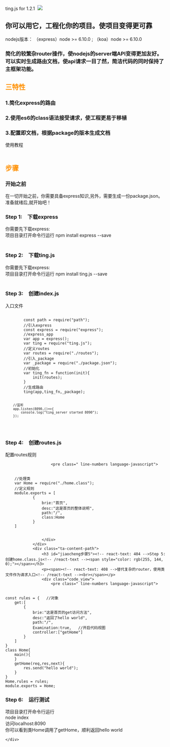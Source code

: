 ting.js for 1.2.1
<a href="https://travis-ci.org/294678380/Ting.js"><img src="https://api.travis-ci.org/294678380/Ting.js.svg?branch=master" alt="" data-canonical-src="https://api.travis-ci.org/294678380/Ting.js.svg?branch=master" style="max-width:100%;"></a>
<a><img src='https://bettercodehub.com/edge/badge/294678380/Ting.js?branch=master' /></a>

<h2>你可以用它，工程化你的项目。使项目变得更可靠</h2>
<p>
	nodejs版本： （express）node >= 6.10.0  ; （koa）node >= 6.10.0
</p>
<div class="ta-right">
	<div>
		<div id="jianshu" class="ta-title">
		<div class="ta-content">
			<h3>
				简化的较繁杂router操作，使nodejs的server端API变得更加友好。可以实时生成路由文档，使api请求一目了然，简洁代码的同时保持了主框架功能。
			</h3>
			<div>
				<h2 id="jianshu三大特性" style="color: rgb(255, 144, 0);">三特性</h2>
				<div class="ta-content-path">
					<h3 id="jianshu三大特性0">1.简化express的路由
						<span style="color: rgb(255, 144, 0);"></span>
					</h3>
				</div>
				<div class="ta-content-path">
					<h3 id="jianshu三大特性1">
						2.使用es6的class语法接受请求，使工程更易于移植
					</h3>
				</div>
				<div class="ta-content-path">
					<h3 id="jianshu三大特性2">
						3.配置即文档，根据package的版本生成文档
						<span style="color: rgb(255, 144, 0);"></span>
					</h3>
				</div>
			</div>
		</div>
	</div>
	<div>
		<div id="jiaocheng" class="ta-title">
			<!-- react-text: 330 -->使用教程
			<!-- /react-text --><span style="color: rgb(255, 144, 0);"></span></div>
		<div class="ta-content">
			<div>
				<!-- react-text: 334 -->
				<!-- /react-text --><br></div>
			<div>
				<h2 id="jiaocheng步骤" style="color: rgb(255, 144, 0);">步骤</h2>
				<div class="ta-content-path">
					<h3 id="jiaocheng步骤0">
					开始之前
					<span style="color: rgb(255, 144, 0);"></span></h3>
					<p>
					<span>在一切开始之前，你需要具备express知识,另外，需要生成一份package.json。<br></span><span>准备就绪后,就开始吧！<br></span>
					</p>
					<div></div>
				</div>
				<div class="ta-content-path">
					<h3 id="jiaocheng步骤1"><!-- react-text: 352 -->
Step 1:　下载express<!-- /react-text -->
<span style="color: rgb(255, 144, 0);"></span></h3>
					<p><span>
<!-- react-text: 356 -->你需要先下载express:<!-- /react-text --><br></span><span><!-- react-text: 359 -->项目目录打开命令行运行 npm install express --save<!-- /react-text --><br></span>
						<span><!-- react-text: 362 --><!-- /react-text --><br></span></p>
					<div></div>
				</div>
				<div class="ta-content-path">
					<h3 id="jiaocheng步骤2"><!-- react-text: 367 -->Step 2:　下载ting.js<!-- /react-text -->
<span style="color: rgb(255, 144, 0);"></span></h3>
					<p><span><!-- react-text: 371 -->你需要先下载express:<!-- /react-text --><br></span><span><!-- react-text: 374 -->项目目录打开命令行运行 npm install ting.js --save<!-- /react-text --><br></span><span><!-- react-text: 377 --><!-- /react-text --><br></span></p>
					<div></div>
				</div>
				<div class="ta-content-path">
					<h3 id="jiaocheng步骤3"><!-- react-text: 382 -->
Step 3:　创建index.js<!-- /react-text -->
<span style="color: rgb(255, 144, 0);"></span></h3>
					<p>
						<span><!-- react-text: 386 -->入口文件<!-- /react-text --><br></span></p>
					<div class="code_view">
						<pre class=" line-numbers language-javascript">
<code id="codeview_3" class=" language-javascript">
		const path = require("path");
		//引入express
		const express = require("express");
		//express_app
		var app = express();
		var ting = require("ting.js");
		//定义routes
		var routes = require("./routes");
		//引入_package
		var _package = require("./package.json");
		//初始化
		var ting_fn = function(init){
			init(routes);
		}
		//生成路由
		ting(app,ting_fn,_package);

		//监听
		app.listen(8090,()=>{
			console.log("ting_server started 8090");
		});
</code>
</pre>
					</div>
				</div>
				<div class="ta-content-path">
					<h3 id="jiaocheng步骤4"><!-- react-text: 393 -->Step 4:　创建routes.js<!-- /react-text --><span style="color: rgb(255, 144, 0);"></span></h3>
					<p><span><!-- react-text: 397 -->配置routes规则<!-- /react-text --><br></span></p>
					<div class="code_view">

						<pre class=" line-numbers language-javascript">
<code id="codeview_4" class=" language-javascript">
	//处理类
	var Home = require("./home.class");
	//定义规则
	module.exports = [
			{
				brie:"首页",
				desc:"这是首页的整体说明",
				path:"/",
				class:Home
			}
	]

</code>
</pre>

					</div>
				</div>
				<div class="ta-content-path">
					<h3 id="jiaocheng步骤5"><!-- react-text: 404 -->Step 5:　创建home.class.js<!-- /react-text --><span style="color: rgb(255, 144, 0);"></span></h3>
					<p><span><!-- react-text: 408 -->替代复杂的router，使用类文件作为请求入口<!-- /react-text --><br></span></p>
					<div class="code_view">
						<pre class=" line-numbers language-javascript">
<code id="codeview_5" class=" language-javascript">
const rules = {   //对象
	get:[	
		{
			brie:"这是首页的get访问方法",
			desc:"返回了hello world",
			path:"/",
			Examination:true,	//开启代码视图
			controller:["getHome"]
		}
	]
}
class Home{
	main(){
	}
	getHome(req,res,next){
		res.send("hello world");
	}
}
Home.rules = rules;
module.exports = Home;
</code>
</pre>
					</div>
				</div>
				<div class="ta-content-path">
					<h3 id="jiaocheng步骤6"><!-- react-text: 415 -->Step 6:　运行测试<!-- /react-text --><span style="color: rgb(255, 144, 0);"></span></h3>
					<p><span><!-- react-text: 419 -->项目目录打开命令行运行<!-- /react-text --><br></span><span><!-- react-text: 422 -->node index<!-- /react-text --><br></span><span><!-- react-text: 425 -->访问localhost:8090<!-- /react-text --><br></span><span><!-- react-text: 428 -->你可以看到类Home调用了getHome，顺利返回hello world<!-- /react-text --><br></span></p>
					<div></div>
				</div>
			</div>
		</div>
	</div>
	<div>

	</div>